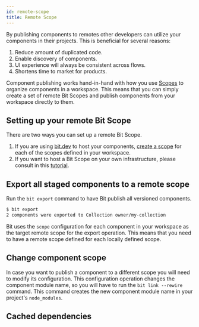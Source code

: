 ```yaml
---
id: remote-scope
title: Remote Scope
---
```


By publishing components to remotes other developers can utilize your components in their projects. This is beneficial for several reasons:

1. Reduce amount of duplicated code.
1. Enable discovery of components.
1. UI experience will always be consistent across flows.
1. Shortens time to market for products.

Component publishing works hand-in-hand with how you use [Scopes](/docs/scope/overview) to organize components in a workspace. This means that you can simply create a set of remote Bit Scopes and publish components from your workspace directly to them.

## Setting up your remote Bit Scope

There are two ways you can set up a remote Bit Scope.

1. If you are using [bit.dev](https://bit.dev) to host your components, [create a scope](https://bit.dev/~create-collection) for each of the scopes defined in your workspace.
1. If you want to host a Bit Scope on your own infrastructure, please consult in this [tutorial](/docs/guides/host-your-own-scope).

## Export all staged components to a remote scope

Run the `bit export` command to have Bit publish all versioned components.

```sh
$ bit export
2 components were exported to Collection owner/my-collection
```

Bit uses the `scope` configuration for each component in your workspace as the target remote scope for the export operation. This means that you need to have a remote scope defined for each locally defined scope.

## Change component scope

In case you want to publish a component to a different scope you will need to modify its configuration. This configuration operation changes the component module name, so you will have to run the `bit link --rewire` command. This command creates the new component module name in your project's `node_modules`.


## Cached dependencies